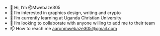 - 👋 Hi, I’m @Mwebaze305
- 👀 I’m interested in graphics design, writing and crypto 
- 🌱 I’m currently learning at Uganda Christian University 
- 💞️ I’m looking to collaborate with anyone willing to add me to their team 
- 📫 How to reach me aaronmwebaze305@gmail.com

<!---
Mwebaze305/Mwebaze305 is a ✨ special ✨ repository because its `README.md` (this file) appears on your GitHub profile.
You can click the Preview link to take a look at your changes.
--->

